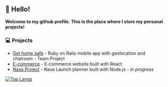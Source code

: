 ## 👋 Hello!
**Welcome to my github profile. This is the place where I store my personal projects!**

### 💻 Projects 
- [Get home safe](https://github.com/Rosevandergiessen/get-home-safe) - Ruby on Rails mobile app with geolocation and chatroom - Team Project
- [E-commerce](https://github.com/Rosevandergiessen/react-ecommerce) - E-commerce website built with React
- [Nasa Project](https://github.com/Rosevandergiessen/node-nasa-project) - Nasa Launch planner built with Node.js - *in progress* 

[![Top Langs](https://github-readme-stats.vercel.app/api/top-langs/?username=Rosevandergiessen)](https://github.com/Rosevandergiessen/github-readme-stats)
